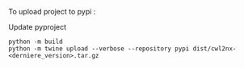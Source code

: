 To upload project to pypi :

Update pyproject

```
python -m build
python -m twine upload --verbose --repository pypi dist/cwl2nx-<derniere_version>.tar.gz
```


